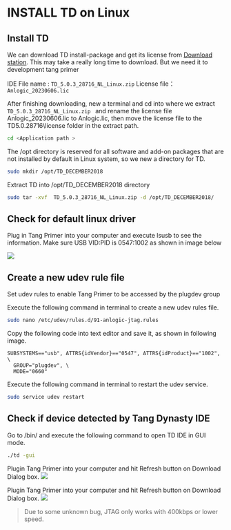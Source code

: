 # INSTALL TD on Linux

## Install TD 

We can download TD install-package and get its license from [Download station](https://dl.sipeed.com/shareURL/TANG).
This may take a really long time to download.
But we need it to development tang primer

IDE File name :  `TD_5.0.3_28716_NL_Linux.zip`
License file：`Anlogic_20230606.lic`

After finishing downloading, new a terminal and cd into where we extract `TD_5.0.3_28716_NL_Linux.zip ` and rename the license file Anlogic_20230606.lic to Anlogic.lic, then move the license file to the TD5.0.28716\license folder in the extract path.

```bash
cd <Application path >
```

The /opt directory is reserved for all software and add-on packages that are not installed by default in Linux system, so we new a directory for TD.

```bash
sudo mkdir /opt/TD_DECEMBER2018
```

Extract TD into /opt/TD_DECEMBER2018 directory

```bash
sudo tar -xvf  TD_5.0.3_28716_NL_Linux.zip -d /opt/TD_DECEMBER2018/
```   

## Check for default linux driver

Plug in Tang Primer into your computer and execute lsusb to see the information. Make sure USB VID:PID is 0547:1002 as shown in image below

![](./../../../../zh/tang/Tang-primer/get_started/assets/USB_VID.jpg)

## Create a new udev rule file

Set udev rules to enable Tang Primer to be accessed by the plugdev group

Execute the following command in terminal to create a new udev rules file.

```bash
sudo nano /etc/udev/rules.d/91-anlogic-jtag.rules
```

Copy the following code into text editor and save it, as shown in following image.

```
SUBSYSTEMS=="usb", ATTRS{idVendor}=="0547", ATTRS{idProduct}=="1002", \
  GROUP="plugdev", \
  MODE="0660"

```

Execute the following command in terminal to restart the udev service.

```bash
sudo service udev restart
```

## Check if device detected by Tang Dynasty IDE

Go to <TD installation directory>/bin/ and execute the following command to open TD IDE in GUI mode.

```bash
./td -gui
```

Plugin Tang Primer into your computer and hit Refresh button on Download Dialog box.
![](./../../../../zh/tang/Tang-primer/get_started/assets/td_linux_gui.jpg)

Plugin Tang Primer into your computer and hit Refresh button on Download Dialog box.
![](./../../../../zh/tang/Tang-primer/get_started/assets/refresh.jpg)

> Due to some unknown bug, JTAG only works with 400kbps or lower speed.

